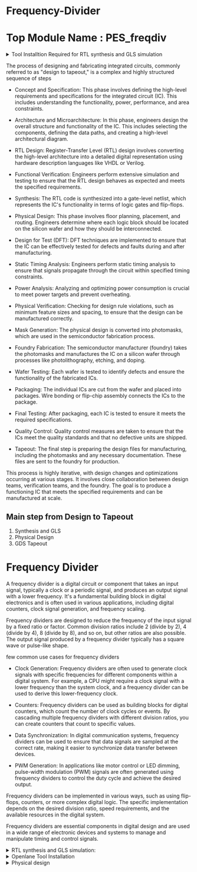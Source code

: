 # Frequency-Divider
# Top Module Name : PES_freqdiv
<details>
<summary>  Tool Installtion Required for RTL synthesis and GLS simulation 
</summary>

# Tools Used in RTL to GLS flow are:

 - **iVerilog -** IVERILOG is a free and open-source Verilog simulation and synthesis tool. It's part of the Icarus Verilog project, which aims to provide a full-featured and high-performance Verilog simulation and synthesis environment.Icarus Verilog is a simulator tool to check the design with the help of test bench. The design is nothing but the Verilog hardware description language code which specifies the functionality. The testbench is the setup to apply stimulus to test the functionality of the design. This simulator looks for the changes to the input. Upon changes to the input, the output is evaluated.

 - **GTKwave -** GTKWave is a free and open-source waveform viewer. It's used primarily in digital design and verification to display simulation results generated by digital simulation tools like Icarus Verilog (which includes IVERILOG).

 - **Yosys -** Yosys is an open-source framework for Verilog RTL synthesis. It's widely used in digital design for converting high-level descriptions of a digital circuit into a gate-level representation. In other words, it helps in transforming a behavioral description (written in a language like Verilog) into a netlist, which is a detailed representation of the digital logic in terms of gates and their interconnections.

1) **GTKWAVE:**

- Steps to install gtkwave

```sh
> sudo apt update
> sudo apt install gtkwave
```

2) **YOSYS:**

- Steps to install Yosys

```sh
> git clone https://github.com/YosysHQ/yosys.git
> cd yosys
> sudo apt install make (If make is not installed please install it) 
> sudo apt-get install build-essential clang bison flex \
    libreadline-dev gawk tcl-dev libffi-dev git \
    graphviz xdot pkg-config python3 libboost-system-dev \
    libboost-python-dev libboost-filesystem-dev zlib1g-dev
> make config-gcc
> make 
> sudo make install
```




 
</details>


The process of designing and fabricating integrated circuits, commonly referred to as "design to tapeout," is a complex and highly structured sequence of steps

- Concept and Specification: This phase involves defining the high-level requirements and specifications for the integrated circuit (IC). This includes understanding the functionality, power, performance, and area constraints.

- Architecture and Microarchitecture: In this phase, engineers design the overall structure and functionality of the IC. This includes selecting the components, defining the data paths, and creating a high-level architectural diagram.

- RTL Design: Register-Transfer Level (RTL) design involves converting the high-level architecture into a detailed digital representation using hardware description languages like VHDL or Verilog.

- Functional Verification: Engineers perform extensive simulation and testing to ensure that the RTL design behaves as expected and meets the specified requirements.

- Synthesis: The RTL code is synthesized into a gate-level netlist, which represents the IC's functionality in terms of logic gates and flip-flops.

- Physical Design: This phase involves floor planning, placement, and routing. Engineers determine where each logic block should be located on the silicon wafer and how they should be interconnected.

- Design for Test (DFT): DFT techniques are implemented to ensure that the IC can be effectively tested for defects and faults during and after manufacturing.

- Static Timing Analysis: Engineers perform static timing analysis to ensure that signals propagate through the circuit within specified timing constraints.

- Power Analysis: Analyzing and optimizing power consumption is crucial to meet power targets and prevent overheating.

- Physical Verification: Checking for design rule violations, such as minimum feature sizes and spacing, to ensure that the design can be manufactured correctly.

- Mask Generation: The physical design is converted into photomasks, which are used in the semiconductor fabrication process.

- Foundry Fabrication: The semiconductor manufacturer (foundry) takes the photomasks and manufactures the IC on a silicon wafer through processes like photolithography, etching, and doping.

- Wafer Testing: Each wafer is tested to identify defects and ensure the functionality of the fabricated ICs.

- Packaging: The individual ICs are cut from the wafer and placed into packages. Wire bonding or flip-chip assembly connects the ICs to the package.

- Final Testing: After packaging, each IC is tested to ensure it meets the required specifications.

- Quality Control: Quality control measures are taken to ensure that the ICs meet the quality standards and that no defective units are shipped.

- Tapeout: The final step is preparing the design files for manufacturing, including the photomasks and any necessary documentation. These files are sent to the foundry for production.

This process is highly iterative, with design changes and optimizations occurring at various stages. It involves close collaboration between design teams, verification teams, and the foundry. The goal is to produce a functioning IC that meets the specified requirements and can be manufactured at scale.

## Main step  from Design to Tapeout 
1. Synthesis and GLS
2. Physical Design
3. GDS Tapeout

# Frequency Divider

A frequency divider is a digital circuit or component that takes an input signal, typically a clock or a periodic signal, and produces an output signal with a lower frequency. It's a fundamental building block in digital electronics and is often used in various applications, including digital counters, clock signal generation, and frequency scaling.

Frequency dividers are designed to reduce the frequency of the input signal by a fixed ratio or factor. Common division ratios include 2 (divide by 2), 4 (divide by 4), 8 (divide by 8), and so on, but other ratios are also possible. The output signal produced by a frequency divider typically has a square wave or pulse-like shape.

few common use cases for frequency dividers

  - Clock Generation: Frequency dividers are often used to generate clock signals with specific frequencies for different components within a digital system. For example, a CPU might require a clock signal with a lower frequency than the system clock, and a frequency divider can be used to derive this lower-frequency clock.

  - Counters: Frequency dividers can be used as building blocks for digital counters, which count the number of clock cycles or events. By cascading multiple frequency dividers with different division ratios, you can create counters that count to specific values.

  - Data Synchronization: In digital communication systems, frequency dividers can be used to ensure that data signals are sampled at the correct rate, making it easier to synchronize data transfer between devices.

  - PWM Generation: In applications like motor control or LED dimming, pulse-width modulation (PWM) signals are often generated using frequency dividers to control the duty cycle and achieve the desired output.

Frequency dividers can be implemented in various ways, such as using flip-flops, counters, or more complex digital logic. The specific implementation depends on the desired division ratio, speed requirements, and the available resources in the digital system.

Frequency dividers are essential components in digital design and are used in a wide range of electronic devices and systems to manage and manipulate timing and control signals.

<details>
<summary> RTL synthesis and GLS simulation: </summary>

# Code for Frequency Divider
```
module PES_freqdiv(en,clkin,n,clkout);

input clkin;
input [3:0]n;
input en;
reg [3:0]pc;
reg [3:0]nc;
output clkout;

always@(posedge clkin)
begin
if(en==1)
begin
  if(pc<(n-1))
	pc<=pc+1;
  else
	pc<=0;
end
else
 pc<=0;
end

always@(negedge clkin)
begin
if(en==1)
begin
  if(nc<(n-1))
	nc<=nc+1;
  else
	nc<=0;
end
else
  nc<=0;
end

assign clkout=(n%2==0)?(pc<n/2):((pc<(n/2)+1)&&(nc<(n/2)+1));
endmodule
```
# Code for Testbench Frequency Divider
```
`timescale 1ns/1ps
module PES_freqdiv_tb;

reg clk;
reg en;
reg [3:0]n;
wire clkout;

PES_freqdiv f1(en,clk,n,clkout);

initial
begin
clk=0;
en=0;
n=3;
$dumpfile ("PES_freqdiv_vcd.vcd"); 
$dumpvars(0,PES_freqdiv_tb);


forever
#10 clk=~clk;

end


initial
begin
#40 en=1;
#340 n=4; 
#440 n=11;
#1100 n=6;
#640 $finish;

end 
endmodule

```
# Schematic RTL Using Vivado
![image](https://github.com/Abhi9108865162/Frequency-Divider/assets/141741065/485b68d6-c357-4be1-a3e3-d744eaf3f79a)

# Schematic Synthesis Using Vivado
![image](https://github.com/Abhi9108865162/Frequency-Divider/assets/141741065/a3ccda66-0f19-4ce5-9a1c-2a9ea6859a98)
# Schematic Run Simulation Using Vivado
![image](https://github.com/Abhi9108865162/Frequency-Divider/assets/141741065/29cdb0fe-9a10-45d8-81d5-507a5165efcd)

# Synthesis and GLS
Open Terminal

1
```
cd VLSI/sky130RTLDesignAndSynthesisWorkshop/verilog_files
```
2
```
iverilog PES_freqdiv.v PES_freqdiv_tb.v -o PES_freqdiv.out

```
3
```
./PES_freqdiv.out 
```
![Screenshot from 2023-10-17 17-00-37](https://github.com/Abhi9108865162/Frequency-Divider/assets/141741065/75ff842f-6dc9-4634-8d92-72c91d816d11)

4
```
gtkwave PES_freqdiv_vcd.vcd
```
![Screenshot from 2023-10-17 17-03-18](https://github.com/Abhi9108865162/Frequency-Divider/assets/141741065/cd7fa65a-d630-4c65-b2fb-66dbde784ef8)

5
```
~/VLSI/sky130RTLDesignAndSynthesisWorkshop/verilog_files$ yosys
```
![Screenshot from 2023-10-17 17-34-06](https://github.com/Abhi9108865162/Frequency-Divider/assets/141741065/ebf7d73f-37f3-4ef0-ad77-9da37aa87786)


6

In yosys
```
read_liberty -lib ../lib/sky130_fd_sc_hd__tt_025C_1v80.lib
```
7
```
read_verilog PES_freqdiv.v
```
![Screenshot from 2023-10-17 17-36-05](https://github.com/Abhi9108865162/Frequency-Divider/assets/141741065/98f348cc-3ce6-4e0e-9f03-d66881023a5a)


8
```
synth -top PES_freqdiv 
```
![Screenshot from 2023-10-21 11-30-52](https://github.com/Abhi9108865162/Frequency-Divider/assets/141741065/3dd5aee5-8d1d-40e4-ab3e-057798b356df)

![Screenshot from 2023-10-21 11-31-00](https://github.com/Abhi9108865162/Frequency-Divider/assets/141741065/02b3eafd-cef8-40e3-8187-cf33c7bc5303)


9
```
dfflibmap -liberty ../lib/sky130_fd_sc_hd__tt_025C_1v80.lib
```
![Screenshot from 2023-10-21 11-32-57](https://github.com/Abhi9108865162/Frequency-Divider/assets/141741065/92666567-6eca-4fb9-a551-49ce11b0c1c3)

10
```
abc -liberty ../lib/sky130_fd_sc_hd__tt_025C_1v80.lib
```
![Screenshot from 2023-10-21 11-33-31](https://github.com/Abhi9108865162/Frequency-Divider/assets/141741065/8097d160-8131-4477-a48d-e7eb1bd0a842)

11
```
show
```
![Screenshot from 2023-10-21 11-34-23](https://github.com/Abhi9108865162/Frequency-Divider/assets/141741065/53533fb3-b34c-4633-9adb-632b06cb790b)

12
```
write_verilog -noattr PES_freqdiv_netlist.v
```
13
```
exit
```
14
```
iverilog ../my_lib/verilog_model/primitives.v ../my_lib/verilog_model/sky130_fd_sc_hd.v PES_freqdiv_netlist.v PES_freqdiv_tb.v 
```

15
```
./a.out
```

16
```
gtkwave PES_freqdiv_vcd.vcd
```
![Screenshot from 2023-10-18 15-47-35](https://github.com/Abhi9108865162/Frequency-Divider/assets/141741065/394c50c2-0223-4fef-8aff-9aad9679d5a9)

![Screenshot from 2023-10-18 15-45-24](https://github.com/Abhi9108865162/Frequency-Divider/assets/141741065/f8c863f5-52aa-4b7a-a5ac-01d4224fac59)

# Comparing the Output before and after GLS.
## Before GLS
![Screenshot from 2023-10-21 11-47-02](https://github.com/Abhi9108865162/Frequency-Divider/assets/141741065/a06e7446-8212-43c4-bfcf-256607bc5923)

## After GLS
![Screenshot from 2023-10-21 11-47-14](https://github.com/Abhi9108865162/Frequency-Divider/assets/141741065/9696234a-9fe3-411e-9f06-31f3d0e5dcf2)

</details>

<details>
<summary> Openlane Tool Installation </summary>




 
</details>


<details>
<summary> Physical design </summary>

	
 # Physical Design
	
ASIC (Application-Specific Integrated Circuit) physical design refers to the process of creating the physical layout of an integrated circuit that is tailored for a specific application or function. It involves defining the precise placement and routing of transistors, interconnects, and other components on a semiconductor wafer. This phase ensures that the ASIC meets performance, power, and area requirements. Key steps in ASIC physical design include floorplanning, placement, routing, and verification to ensure the final chip functions as intended within the constraints of the target application.
## Step in Physical Design

- Floorplanning: Floorplanning is the initial step in physical design where you define the approximate locations and sizes of various blocks and components on the chip. It sets the overall framework for the chip's layout.

- Placement: Placement involves determining the exact positions of individual components, such as logic cells and memory elements, within the defined floorplan. Good placement is critical for meeting performance and area requirements.

 -  Routing: Routing is the process of establishing the physical connections (wires and metal tracks) between the placed components while adhering to design rules. This stage ensures that signals can flow between components efficiently and without interference.

-  Clock Tree Synthesis (CTS): CTS is a specialized step that focuses on distributing clock signals to various parts of the chip to ensure synchronous operation. It optimizes the clock network to minimize clock skew and maintain timing integrity.

-  Power Planning: Power planning involves designing the distribution of power and ground networks to ensure that all components receive adequate power and minimize power consumption.

-  Signal Integrity Analysis: Signal integrity analysis assesses the quality of electrical signals, checking for issues like noise, crosstalk, and other distortions that can affect the reliability of the chip.

- Timing Analysis: Timing analysis is a crucial step for ensuring that the chip meets its performance requirements. It verifies that signals propagate within specified time limits and that the design meets the required clock frequencies.

-  Design for Testability (DFT): DFT techniques are integrated into the design to enable efficient testing of the ASIC after it is manufactured. This includes adding test circuits and scan chains to facilitate fault detection and diagnosis.

- Physical Verification: Physical verification checks the layout against design rules, such as minimum feature size and spacing, to ensure that the chip can be reliably manufactured and is free of errors that could lead to failures.

- Package Design: The package design stage involves creating the physical package that houses the ASIC. This package connects the chip to the outside world and provides protection and thermal management.
 
</details>

